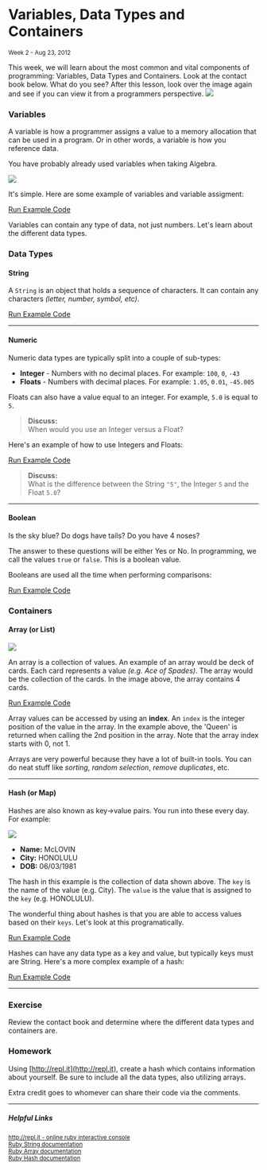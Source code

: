 <h1>Variables, Data Types and Containers</h1>
<small class="article-source">
  Week 2 - Aug 23, 2012
</small>

This week, we will learn about the most common and vital components of programming: Variables, Data Types 
and Containers. Look at the contact book below. What do you see? After this lesson, look over the image
again and see if you can view it from a programmers perspective.
<a href="/img/contact-book.png"><img src="/img/contact-book.png" /></a>

### Variables

A variable is how a programmer assigns a value to a memory allocation that can be used in a program. Or in other words,
a variable is how you reference data. 

You have probably already used variables when taking Algebra.

<img src="/img/algebra.png" />

It's simple. Here are some example of variables and variable assigment:

<script src="https://gist.github.com/3431330.js?file=w2-e1.rb"></script>

<a href="http://repl.it/Cfg" target="_blank" class="btn btn-mini btn-info try-it">Run Example Code</a>
      
Variables can contain any type of data, not just numbers. Let's learn about the different data types.

### Data Types

#### String

A `String` is an object that holds a sequence of characters. It can contain any characters *(letter, number, symbol, etc)*.

<script src="https://gist.github.com/3431360.js?file=w2-e2.rb"></script>

<a href="http://repl.it/Cfg/1" target="_blank" class="btn btn-mini btn-info try-it">Run Example Code</a>

---

#### Numeric

Numeric data types are typically split into a couple of sub-types:

* **Integer** - Numbers with no decimal places. For example: `100`, `0`, `-43`
* **Floats** - Numbers with decimal places. For example: `1.05`, `0.01`, `-45.005`

Floats can also have a value equal to an integer. For example, `5.0` is equal to `5`.

<blockquote class="tip"><strong>Discuss:</strong><br/>
  When would you use an Integer versus a Float?
</blockquote>

Here's an example of how to use Integers and Floats:

<script src="https://gist.github.com/3431365.js?file=w2-e3.rb"></script>

<a href="http://repl.it/Cfh" target="_blank" class="btn btn-mini btn-info try-it">Run Example Code</a>

<blockquote class="tip"><strong>Discuss:</strong><br/>
  What is the difference between the String <code>"5"</code>, the Integer <code>5</code> and the Float <code>5.0</code>?
</blockquote>

---

#### Boolean

Is the sky blue? Do dogs have tails? Do you have 4 noses?

The answer to these questions will be either Yes or No. In programming, we call the values `true` or `false`. This is a boolean value.

Booleans are used all the time when performing comparisons:

<script src="https://gist.github.com/3431389.js?file=w2-e4.rb"></script>

<a href="http://repl.it/Cfj" target="_blank" class="btn btn-mini btn-info try-it">Run Example Code</a>

### Containers

#### Array (or List)

<img src="/img/deck-of-cards.png" />

An array is a collection of values. An example of an array would be deck of cards. Each card represents a value *(e.g. Ace of Spades)*. The array would be the collection of the cards. In the image above, the array contains 4 cards.

<script src="https://gist.github.com/3431530.js?file=w2-e5.rb"></script>

<a href="http://repl.it/Cfk" target="_blank" class="btn btn-mini btn-info try-it">Run Example Code</a>

Array values can be accessed by using an **index**. An `index` is the integer position of the value in the array. In the example above, the 'Queen' is returned when calling the 2nd position in the array. Note that the array index starts with 0, not 1.

Arrays are very powerful because they have a lot of built-in tools. You can do neat stuff like *sorting*, *random selection*, *remove duplicates*, etc.

---

#### Hash (or Map)

Hashes are also known as key->value pairs. You run into these every day. For example:

<img src="/img/mclovin_license.jpeg" />

* **Name:** McLOVIN
* **City:** HONOLULU
* **DOB:** 06/03/1981

The hash in this example is the collection of data shown above. The `key` is the name of the value (e.g. City). The `value` is the value that is assigned to the `key` (e.g. HONOLULU).

The wonderful thing about hashes is that you are able to access values based on their `keys`. Let's look at this programatically.

<script src="https://gist.github.com/3431729.js?file=w2-e5.rb"></script>

<a href="http://repl.it/Cfl" target="_blank" class="btn btn-mini btn-info try-it">Run Example Code</a>

Hashes can have any data type as a key and value, but typically keys must are String. Here's a more complex example of a hash:

<script src="https://gist.github.com/3431725.js?file=w2-e6.rb"></script>

<a href="http://repl.it/Cfm" target="_blank" class="btn btn-mini btn-info try-it">Run Example Code</a>

---

### Exercise

Review the contact book and determine where the different data types and containers are.

### Homework

Using [http://repl.it](http://repl.it), create a hash which contains information about yourself. Be sure to include all the data types, also utilizing arrays.

Extra credit goes to whomever can share their code via the comments.

---

##### Helpful Links

<small>[http://repl.it - online ruby interactive console](http://repl.it)</small><br/>
<small>[Ruby String documentation](http://www.ruby-doc.org/core-1.9.3/String.html)</small><br/>
<small>[Ruby Array documentation](http://www.ruby-doc.org/core-1.9.3/Array.html)</small><br/>
<small>[Ruby Hash documentation](http://www.ruby-doc.org/core-1.9.3/Hash.html)</small>
